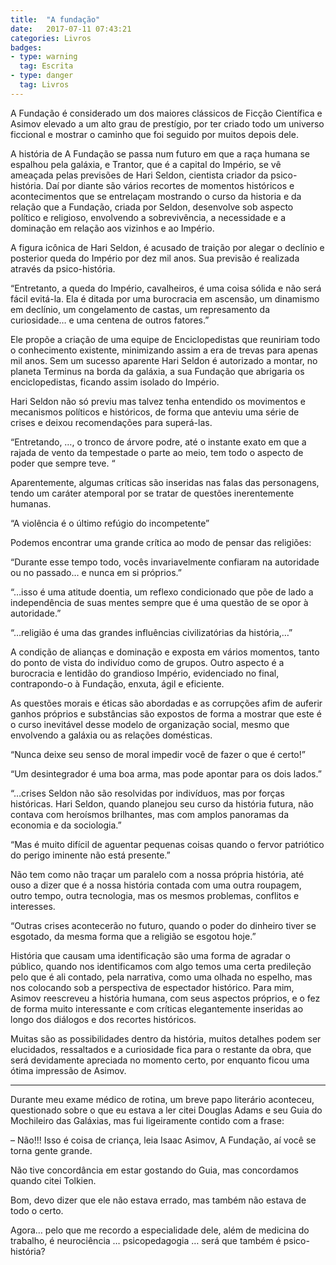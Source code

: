 ```yaml
---
title:  "A fundação"
date:   2017-07-11 07:43:21
categories: Livros
badges:
- type: warning
  tag: Escrita
- type: danger
  tag: Livros
---
```



A Fundação é considerado um dos maiores clássicos de Ficção Científica e Asimov elevado a um alto grau de prestígio, por ter criado todo um universo ficcional e mostrar o caminho que foi seguido por muitos depois dele.

<!--more-->

A história de A Fundação se passa num futuro em que a raça humana se espalhou pela galáxia, e Trantor, que é a capital do Império, se vê ameaçada pelas previsões de Hari Seldon, cientista criador da psico-história. Daí por diante são vários recortes de momentos históricos e acontecimentos que se entrelaçam mostrando o curso da historia e da relação que a Fundação, criada por Seldon, desenvolve sob aspecto político e religioso, envolvendo a sobrevivência, a necessidade e a dominação em relação aos vizinhos e ao Império.

A figura icônica de Hari Seldon, é acusado de traição por alegar o declínio e posterior queda do Império por dez mil anos. Sua previsão é realizada através da psico-história.

“Entretanto, a queda do Império, cavalheiros, é uma coisa sólida e não será fácil evitá-la. Ela é ditada por uma burocracia em ascensão, um dinamismo em declínio, um congelamento de castas, um represamento da curiosidade… e uma centena de outros fatores.”

Ele propõe a criação de uma equipe de Enciclopedistas que reuniriam todo o conhecimento existente, minimizando assim a era de trevas para apenas mil anos. Sem um sucesso aparente Hari Seldon é autorizado a montar, no planeta Terminus na borda da galáxia, a sua Fundação que abrigaria os enciclopedistas, ficando assim isolado do Império.

Hari Seldon não só previu mas talvez tenha entendido os movimentos e mecanismos políticos e históricos, de forma que anteviu uma série de crises e deixou recomendações para superá-las.

“Entretando, …, o tronco de árvore podre, até o instante exato em que a rajada de vento da tempestade o parte ao meio, tem todo o aspecto de poder que sempre teve. “

Aparentemente, algumas críticas são inseridas nas falas das personagens, tendo um caráter atemporal por se tratar de questões inerentemente humanas.

“A violência é o último refúgio do incompetente”

Podemos encontrar uma grande crítica ao modo de pensar das religiões:

“Durante esse tempo todo, vocês invariavelmente confiaram na autoridade ou no passado… e nunca em si próprios.”

“…isso é uma atitude doentia, um reflexo condicionado que põe de lado a independência de suas mentes sempre que é uma questão de se opor à autoridade.”

“…religião é uma das grandes influências civilizatórias da história,…”

A condição de alianças e dominação e exposta em vários momentos, tanto do ponto de vista do indivíduo como de grupos. Outro aspecto é a burocracia e lentidão do grandioso Império, evidenciado no final, contrapondo-o à Fundação, enxuta, ágil e eficiente.

As questões morais e éticas são abordadas e as corrupções afim de auferir ganhos próprios e substâncias são expostos de forma a mostrar que este é o curso inevitável desse modelo de organização social, mesmo que envolvendo a galáxia ou as relações domésticas.

“Nunca deixe seu senso de moral impedir você de fazer o que é certo!”

“Um desintegrador é uma boa arma, mas pode apontar para os dois lados.”

“…crises Seldon não são resolvidas por indivíduos, mas por forças históricas. Hari Seldon, quando planejou seu curso da história futura, não contava com heroísmos brilhantes, mas com amplos panoramas da economia e da sociologia.”

“Mas é muito difícil de aguentar pequenas coisas quando o fervor patriótico do perigo iminente não está presente.”

Não tem como não traçar um paralelo com a nossa própria história, até ouso a dizer que é a nossa história contada com uma outra roupagem, outro tempo, outra tecnologia, mas os mesmos problemas, conflitos e interesses.

“Outras crises acontecerão no futuro, quando o poder do dinheiro tiver se esgotado, da mesma forma que a religião se esgotou hoje.”

História que causam uma identificação são uma forma de agradar o público, quando nos identificamos com algo temos uma certa predileção pelo que é ali contado, pela narrativa, como uma olhada no espelho, mas nos colocando sob a perspectiva de espectador histórico. Para mim, Asimov reescreveu a história humana, com seus aspectos próprios, e o fez de forma muito interessante e com críticas elegantemente inseridas ao longo dos diálogos e dos recortes históricos.

Muitas são as possibilidades dentro da história, muitos detalhes podem ser elucidados, ressaltados e a curiosidade fica para o restante da obra, que será devidamente apreciada no momento certo, por enquanto ficou uma ótima impressão de Asimov.

* * *

Durante meu exame médico de rotina, um breve papo literário aconteceu, questionado sobre o que eu estava a ler citei Douglas Adams e seu Guia do Mochileiro das Galáxias, mas fui ligeiramente contido com a frase:

– Não!!! Isso é coisa de criança, leia Isaac Asimov, A Fundação, aí você se torna gente grande.

Não tive concordância em estar gostando do Guia, mas concordamos quando citei Tolkien.

Bom, devo dizer que ele não estava errado, mas também não estava de todo o certo.

Agora… pelo que me recordo a especialidade dele, além de medicina do trabalho, é neurociência … psicopedagogia … será que também é psico-história?
